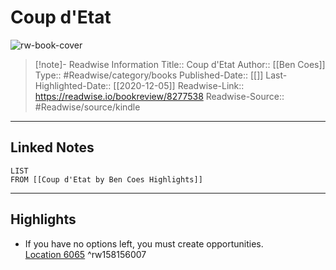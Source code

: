 # Coup d'Etat

![rw-book-cover](https://images-na.ssl-images-amazon.com/images/I/61O29rxIEfL._SL200_.jpg)
<br>
>[!note]- Readwise Information
>Title:: Coup d'Etat
>Author:: [[Ben Coes]]
>Type:: #Readwise/category/books
>Published-Date:: [[]]
>Last-Highlighted-Date:: [[2020-12-05]]
>Readwise-Link:: https://readwise.io/bookreview/8277538
>Readwise-Source:: #Readwise/source/kindle
--- 

## Linked Notes
```dataview
LIST
FROM [[Coup d'Etat by Ben Coes Highlights]]
```

---

## Highlights
- If you have no options left, you must create opportunities. [Location 6065](https://readwise.io/open/158156007) ^rw158156007
